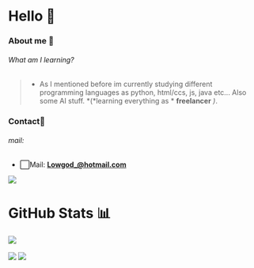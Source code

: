 # Hello 👋 

### About me 🚀
###### What am I learning?
> * As I mentioned before im currently studying different programming languages as python, html/ccs, js, java etc... Also some AI stuff. *(*learning everything as *  **freelancer** *)*.

### Contact📲
###### mail:
* ⬜️Mail: **Lowgod_@hotmail.com**
<a href="https://starlabrpl.tk" target="_BLANK">
  <img src="https://discord.c99.nl/widget/theme-1/814476198733152266.png">
</a>


# GitHub Stats 📊
![](https://komarev.com/ghpvc/?username=lowg0d&color=blue)

<img align="center" src="https://github-readme-stats.vercel.app/api?username=lowg0d&count_private=true&show_icons=true&show_owner=true&border_color=fffff&bg_color=0a0c10"> <img align="center" src="https://github-readme-stats.vercel.app/api/top-langs/?username=lowg0d&show_icons&theme=radical&show_owner=true&border_color=fffff&bg_color=0a0c10&theme=synthwave">
